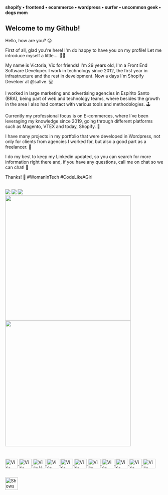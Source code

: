 
**shopify • frontend • ecommerce • wordpress • surfer • uncommon geek • dogs mom**

## Welcome to my Github! 

Hello, how are you? 😊

First of all, glad you're here! I'm do happy to have you on my profile! Let me introduce myself a little.... 🙋‍♀️

My name is Victoria, Vic for friends! I'm 29 years old, I'm a Front End Software Developer. I work in technology since 2012, the first year in infrastructure and the rest in development. Now a days I'm Shopify Develoer at @sallve. 💻

I worked in large marketing and advertising agencies in Espírito Santo (BRA), being part of web and technology teams, where besides the growth in the area I also had contact with various tools and methodologies. 🕹

Currently my professional focus is on E-commerces, where I've been leveraging my knowledge since 2019, going through different platforms such as Magento, VTEX and today, Shopify. 🛒

I have many projects in my portfolio that were developed in Wordpress, not only for clients from agencies I worked for, but also a good part as a freelancer. 🎯

I do my best to keep my Linkedin updated, so you can search for more information right there and, if you have any questions, call me on chat so we can chat! 💬

Thanks! 🚀
#WomanInTech #CodeLikeAGirl
  
<div style="display: inline_block"><br></div>

<div> 
  <a href="https://instagram.com/victoria.bym" target="_blank"><img src="https://img.shields.io/badge/-Instagram-%23E4405F?style=for-the-badge&logo=instagram&logoColor=white" target="_blank"></a>
  <a href = "mailto:victoria@bym.digital"><img src="https://img.shields.io/badge/-Gmail-%23333?style=for-the-badge&logo=gmail&logoColor=white" target="_blank"></a>
  <a href="https://www.linkedin.com/in/victoriabym" target="_blank"><img src="https://img.shields.io/badge/-LinkedIn-%230077B5?style=for-the-badge&logo=linkedin&logoColor=white" target="_blank"></a> <br>
</div>

<div>
  <a href="https://github.com/victoriabym">
  <img width="400" src="https://github-readme-stats.vercel.app/api/top-langs/?username=victoriabym&layout=compact&langs_count=7&theme=dracula"/>
  <img width="400" src="https://github-readme-stats.vercel.app/api?username=victoriabym&show_icons=true&theme=dracula&include_all_commits=true&count_private=true"/>
  <br>
</div>  
  
  ###

<div style="display: inline_block"><br>
  <img align="center" alt="Vic-HTML" height="30" width="40" src="https://cdn.jsdelivr.net/gh/devicons/devicon/icons/html5/html5-original.svg">
  <img align="center" alt="Vic-CSS" height="30" width="40"src="https://cdn.jsdelivr.net/gh/devicons/devicon/icons/css3/css3-original.svg" />
  <img align="center" alt="Vic-Js" height="30" width="40" src="https://cdn.jsdelivr.net/gh/devicons/devicon/icons/javascript/javascript-original.svg">
  <img align="center" alt="Vic-Jquery" height="30" width="40" src="https://cdn.jsdelivr.net/gh/devicons/devicon/icons/jquery/jquery-plain-wordmark.svg" />
  <img align="center" alt="Vic-SCSS" height="30" width="40" src="https://cdn.jsdelivr.net/gh/devicons/devicon/icons/sass/sass-original.svg" />
  <img align="center" alt="Vic-Gulp" height="30" width="40" src="https://cdn.jsdelivr.net/gh/devicons/devicon/icons/gulp/gulp-plain.svg" />
  <img align="center" alt="Vic-Github" height="30" width="40" src="https://cdn.jsdelivr.net/gh/devicons/devicon/icons/github/github-original.svg" />
  <img align="center" alt="Vic-Wordpress" height="30" width="40" src="https://cdn.jsdelivr.net/gh/devicons/devicon/icons/wordpress/wordpress-plain.svg" />
  <img align="center" alt="Vic-Code" height="30" width="40" src="https://cdn.jsdelivr.net/gh/devicons/devicon/icons/vscode/vscode-original.svg" />   
  <img align="center" alt="Vic-Slack" height="30" width="40" src="https://cdn.jsdelivr.net/gh/devicons/devicon/icons/slack/slack-original.svg" />
  <img align="center" alt="Vic-Jira" height="30" width="40"src="https://cdn.jsdelivr.net/gh/devicons/devicon/icons/jira/jira-original.svg" />
</div>

  ##

<picture>
  <source media="(prefers-color-scheme: dark)" srcset="https://user-images.githubusercontent.com/25423296/163456776-7f95b81a-f1ed-45f7-b7ab-8fa810d529fa.png">
  <source media="(prefers-color-scheme: light)" srcset="https://user-images.githubusercontent.com/25423296/163456779-a8556205-d0a5-45e2-ac17-42d089e3c3f8.png">
  <img width="40" alt="Shows an illustrated sun in light mode and a moon with stars in dark mode." src="https://user-images.githubusercontent.com/25423296/163456779-a8556205-d0a5-45e2-ac17-42d089e3c3f8.png">
</picture>
